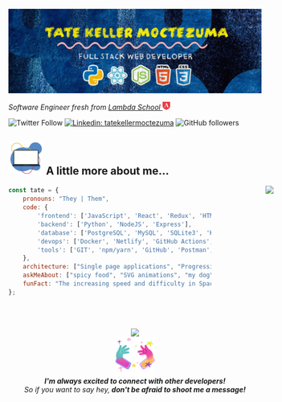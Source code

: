 

<!--
**tatek1993/tatek1993** is a ✨ _special_ ✨ repository because its `README.md` (this file) appears on your GitHub profile.

Here are some ideas to get you started:

- 🔭 I’m currently working on ...
- 🌱 I’m currently learning ...
- 👯 I’m looking to collaborate on ...
- 🤔 I’m looking for help with ...
- 💬 Ask me about ...
- 📫 How to reach me: ...
- 😄 Pronouns: ...
- ⚡ Fun fact: ...
-->

![Hello I'm Tate](https://github.com/tatek1993/tatek1993/raw/master/githubbanner.jpg)

<p><em>Software Engineer fresh from <a href="https://lambdaschool.com/">Lambda School </a><img src="https://github.com/tatek1993/tatek1993/raw/master/lambda.png" width="15"> 
</em></p>

![Twitter Follow](https://img.shields.io/twitter/follow/MoctezumaTate?label=Follow)
[![Linkedin: tatekellermoctezuma](https://img.shields.io/badge/-Tate-blue?style=flat-square&logo=Linkedin&logoColor=white&link=https://www.linkedin.com/in/tate-keller-moctezuma/)](https://www.linkedin.com/in/tate-keller-moctezuma/)
![GitHub followers](https://img.shields.io/github/followers/tatek1993?label=Follow&style=social)


## <img src="https://github.com/tatek1993/tatek1993/raw/master/code.gif" width="70"> A little more about me...  
<img align='right' style='position:absolute; z-index:1; right:0;' src="https://media.giphy.com/media/JmgQ0FP3vEcHPKcxVl/source.gif" width="220">
<div style="float:right; width:100px; height:150px">&nbsp;</div>

```javascript
const tate = {
    pronouns: "They | Them",
    code: {
        'frontend': ['JavaScript', 'React', 'Redux', 'HTML', 'CSS', 'Bootstrap', 'MaterialUI'],
        'backend': ['Python', 'NodeJS', 'Express'],
        'database': ['PostgreSQL', 'MySQL', 'SQLite3', 'Knex.js'],
        'devops': ['Docker', 'Netlify', 'GitHub Actions', 'Heroku'],
        'tools': ['GIT', 'npm/yarn', 'GitHub', 'Postman', 'Eclipse']
    },
    architecture: ["Single page applications", "Progressive web applications", "RESTful web services", "N-Tier web applications"],
    askMeAbout: ["spicy food", "SVG animations", "my dog", "painting", "indie video games"],
    funFact: "The increasing speed and difficulty in Space Invaders was actually a bug-turned-feature"
};
```
</br></br><div align='center'><img align='center' src="https://media.giphy.com/media/Q8b8bhMBsoLwju6xbK/source.gif" width="180"></br><img align='center' src="https://github.com/tatek1993/tatek1993/raw/master/connect.gif" width="80"> </br><em><b>I'm always excited to connect with other developers!</b></br> So if you want to say hey,<b> don't be afraid to shoot me a message!</b></em></div>